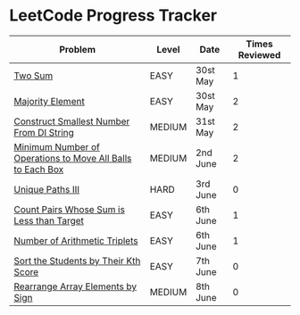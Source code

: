 
# LeetCode Progress Tracker

| Problem | Level | Date | Times Reviewed |
|---------|----------|--------|--------|
| [Two Sum](https://leetcode.com/problems/two-sum/) | EASY | 30st May | 1 |
| [Majority Element](https://leetcode.com/problems/majority-element/) | EASY | 30st May | 2 |
| [Construct Smallest Number From DI String](https://leetcode.com/problems/construct-smallest-number-from-di-string/) | MEDIUM | 31st May | 2 |
| [Minimum Number of Operations to Move All Balls to Each Box](https://leetcode.com/problems/minimum-number-of-operations-to-move-all-balls-to-each-box/)| MEDIUM | 2nd June | 2 |
| [Unique Paths III](https://leetcode.com/problems/unique-paths-iii/) | HARD | 3rd June | 0 |
| [Count Pairs Whose Sum is Less than Target](https://leetcode.com/problems/count-pairs-whose-sum-is-less-than-target/) | EASY | 6th June | 1 |
| [Number of Arithmetic Triplets](https://leetcode.com/problems/number-of-arithmetic-triplets/) | EASY | 6th June | 1 |
| [Sort the Students by Their Kth Score](https://leetcode.com/problems/sort-the-students-by-their-kth-score/) | EASY | 7th June | 0 |
| [Rearrange Array Elements by Sign](https://leetcode.com/problems/rearrange-array-elements-by-sign/) | MEDIUM | 8th June | 0 |
